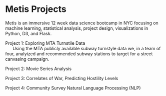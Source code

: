 # Metis Projects

Metis is an immersive 12 week data science bootcamp in NYC focusing on machine learning,  statistical analysis, project design,
visualizations in Python, D3, and Flask.  

Project 1: Exploring MTA Turnstile Data  
&nbsp;&nbsp;&nbsp;&nbsp;&nbsp;&nbsp;Using the MTA publicly available subway turnstyle data we, in a team of four, analyized and recommended subway stations to target for a street canvasing campaign.

Project 2: Movie Series Analysis 

Project 3: Correlates of War, Predicting Hostility Levels

Project 4: Community Survey Natural Language Processing (NLP)
